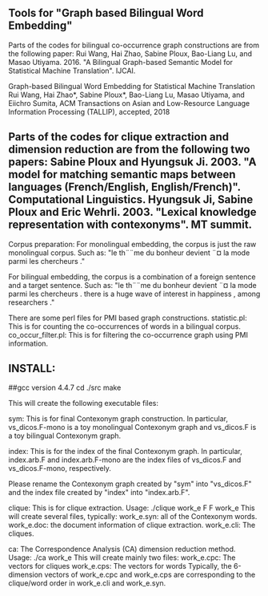 ## Tools for "Graph based Bilingual Word Embedding"

Parts of the codes for bilingual co-occurrence graph constructions are from the following paper:
Rui Wang, Hai Zhao, Sabine Ploux, Bao-Liang Lu, and Masao Utiyama. 2016. "A Bilingual Graph-based Semantic Model for Statistical Machine Translation". IJCAI.

Graph-based Bilingual Word Embedding for Statistical Machine Translation
Rui Wang, Hai Zhao*, Sabine Ploux*, Bao-Liang Lu, Masao Utiyama, and Eiichro Sumita,
ACM Transactions on Asian and Low-Resource Language Information Processing (TALLIP), accepted, 2018
 
Parts of the codes for clique extraction and dimension reduction are from the following two papers:
Sabine Ploux and Hyungsuk Ji. 2003. "A model for matching semantic maps between languages (French/English, English/French)". Computational Linguistics.
Hyungsuk Ji, Sabine Ploux and Eric Wehrli. 2003. "Lexical knowledge representation with contexonyms". MT summit.
------------------------------------------------------
Corpus preparation:
For monolingual embedding, the corpus is just the raw monolingual corpus. Such as:
"le th¨¨me du bonheur devient ¨¤ la mode parmi les chercheurs ."

For bilingual embedding, the corpus is a combination of a foreign sentence and a target sentence. Such as:
"le th¨¨me du bonheur devient ¨¤ la mode parmi les chercheurs . there is a huge wave of interest in happiness , among researchers ."

There are some perl files for PMI based graph constructions.
statistic.pl: This is for counting the co-occurrences of words in a bilingual corpus.
co_occur_filter.pl: This is for filtering the co-occurrence graph using PMI information.


## INSTALL:
##gcc version 4.4.7
cd ./src
make

This will create the following executable files:

sym: This is for final Contexonym graph construction. 
In particular, vs_dicos.F-mono is a toy monolingual Contexonym graph and vs_dicos.F is a toy bilingual Contexonym graph.

index: This is for the index of the final Contexonym graph.
In particular, index.arb.F and index.arb.F-mono are the index files of vs_dicos.F and vs_dicos.F-mono, respectively.

Please rename the Contexonym graph created by "sym" into "vs_dicos.F" and the index file created by "index" into "index.arb.F".

clique: This is for clique extraction. 
Usage: ./clique work_e F F work_e
This will create several files, typically:
work_e.syn: all of the Contexonym words.
work_e.doc: the document information of clique extraction.
work_e.cli: The cliques.

ca: The Correspondence Analysis (CA) dimension reduction method. 
Usage: ./ca work_e
This will create mainly two files:
work_e.cpc: The vectors for cliques
work_e.cps: The vectors for words
Typically, the 6-dimension vectors of work_e.cpc and work_e.cps are corresponding to the clique/word order in work_e.cli and work_e.syn.


